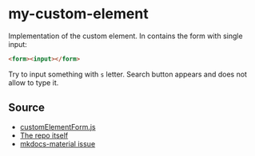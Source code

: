 # my-custom-element

Implementation of the custom element. In contains the form with single input:
```html
<form><input></form>
```

Try to input something with `s` letter. Search button appears and does not allow to type it.

<my-custom-element></my-custom-element>


## Source
- [customElementForm.js](https://github.com/vtsvetkov-splunk/mkdocs-material-custom-element-demo/blob/main/docs/javascripts/customElementForm.js)
- [The repo itself](https://github.com/vtsvetkov-splunk/mkdocs-material-custom-element-demo)
- [mkdocs-material issue](https://github.com/squidfunk/mkdocs-material/issues/6652) 